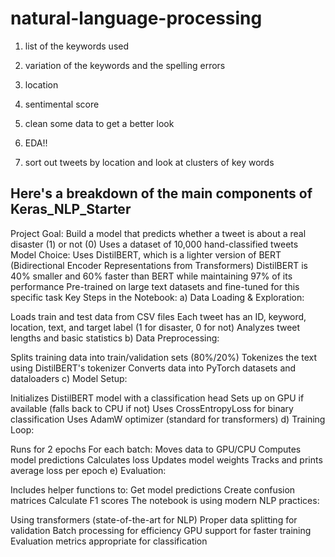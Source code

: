 # natural-language-processing

1. list of the keywords used
2. variation of the keywords and the spelling errors
3. location
4. sentimental score

5. clean some data to get a better look
6. EDA!!
7. sort out tweets by location and look at clusters of key words

## Here's a breakdown of the main components of Keras_NLP_Starter

Project Goal:
Build a model that predicts whether a tweet is about a real disaster (1) or not (0)
Uses a dataset of 10,000 hand-classified tweets
Model Choice:
Uses DistilBERT, which is a lighter version of BERT (Bidirectional Encoder Representations from Transformers)
DistilBERT is 40% smaller and 60% faster than BERT while maintaining 97% of its performance
Pre-trained on large text datasets and fine-tuned for this specific task
Key Steps in the Notebook:
a) Data Loading & Exploration:

Loads train and test data from CSV files
Each tweet has an ID, keyword, location, text, and target label (1 for disaster, 0 for not)
Analyzes tweet lengths and basic statistics
b) Data Preprocessing:

Splits training data into train/validation sets (80%/20%)
Tokenizes the text using DistilBERT's tokenizer
Converts data into PyTorch datasets and dataloaders
c) Model Setup:

Initializes DistilBERT model with a classification head
Sets up on GPU if available (falls back to CPU if not)
Uses CrossEntropyLoss for binary classification
Uses AdamW optimizer (standard for transformers)
d) Training Loop:

Runs for 2 epochs
For each batch:
Moves data to GPU/CPU
Computes model predictions
Calculates loss
Updates model weights
Tracks and prints average loss per epoch
e) Evaluation:

Includes helper functions to:
Get model predictions
Create confusion matrices
Calculate F1 scores
The notebook is using modern NLP practices:

Using transformers (state-of-the-art for NLP)
Proper data splitting for validation
Batch processing for efficiency
GPU support for faster training
Evaluation metrics appropriate for classification